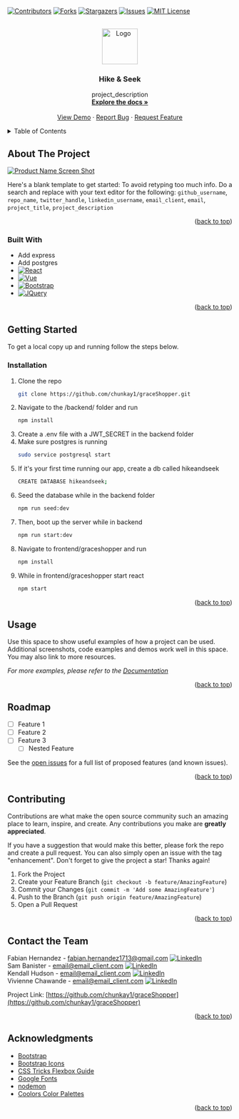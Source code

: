 <!-- Improved compatibility of back to top link: See: https://github.com/othneildrew/Best-README-Template/pull/73 -->
<a name="readme-top"></a>
<!--
*** Thanks for checking out the Best-README-Template. If you have a suggestion
*** that would make this better, please fork the repo and create a pull request
*** or simply open an issue with the tag "enhancement".
*** Don't forget to give the project a star!
*** Thanks again! Now go create something AMAZING! :D
-->



<!-- PROJECT SHIELDS -->
<!--
*** I'm using markdown "reference style" links for readability.
*** Reference links are enclosed in brackets [ ] instead of parentheses ( ).
*** See the bottom of this document for the declaration of the reference variables
*** for contributors-url, forks-url, etc. This is an optional, concise syntax you may use.
*** https://www.markdownguide.org/basic-syntax/#reference-style-links
-->
[![Contributors][contributors-shield]][contributors-url]
[![Forks][forks-shield]][forks-url]
[![Stargazers][stars-shield]][stars-url]
[![Issues][issues-shield]][issues-url]
[![MIT License][license-shield]][license-url]



<!-- PROJECT LOGO -->
<br />
<div align="center">
  <a href="https://github.com/chunkay1/graceShopper">
    <img src="images/logo.png" alt="Logo" width="80" height="80">
  </a>

<h3 align="center">Hike & Seek</h3>

  <p align="center">
    project_description
    <br />
    <a href="https://github.com/chunkay1/graceShopper/tree/main"><strong>Explore the docs »</strong></a>
    <br />
    <br />
    <a href="https://github.com/chunkay1/graceShopper/tree/main">View Demo</a>
    ·
    <a href="https://github.com/chunkay1/graceShopper/issues">Report Bug</a>
    ·
    <a href="https://github.com/chunkay1/graceShopper/issues">Request Feature</a>
  </p>
</div>



<!-- TABLE OF CONTENTS -->
<details>
  <summary>Table of Contents</summary>
  <ol>
    <li>
      <a href="#about-the-project">About The Project</a>
      <ul>
        <li><a href="#built-with">Built With</a></li>
      </ul>
    </li>
    <li>
      <a href="#getting-started">Getting Started</a>
      <ul>
        <li><a href="#prerequisites">Prerequisites</a></li>
        <li><a href="#installation">Installation</a></li>
      </ul>
    </li>
    <li><a href="#usage">Usage</a></li>
    <li><a href="#roadmap">Roadmap</a></li>
    <li><a href="#contributing">Contributing</a></li>
    <li><a href="#license">License</a></li>
    <li><a href="#contact">Contact</a></li>
    <li><a href="#acknowledgments">Acknowledgments</a></li>
  </ol>
</details>



<!-- ABOUT THE PROJECT -->
## About The Project

[![Product Name Screen Shot][product-screenshot]](https://example.com)

Here's a blank template to get started: To avoid retyping too much info. Do a search and replace with your text editor for the following: `github_username`, `repo_name`, `twitter_handle`, `linkedin_username`, `email_client`, `email`, `project_title`, `project_description`

<p align="right">(<a href="#readme-top">back to top</a>)</p>



### Built With

* Add express
* Add postgres
* [![React][React.js]][React-url]
* [![Vue][Vue.js]][Vue-url]
* [![Bootstrap][Bootstrap.com]][Bootstrap-url]
* [![JQuery][JQuery.com]][JQuery-url]

<p align="right">(<a href="#readme-top">back to top</a>)</p>



<!-- GETTING STARTED -->
## Getting Started

To get a local copy up and running follow the steps below. 

### Installation

1. Clone the repo
   ```sh
   git clone https://github.com/chunkay1/graceShopper.git
   ```
2. Navigate to the /backend/ folder and run
   ```sh
   npm install
   ```
3. Create a .env file with a JWT_SECRET in the backend folder
4. Make sure postgres is running
   ```sh
   sudo service postgresql start
   ```
5. If it's your first time running our app, create a db called hikeandseek
   ```sh
   CREATE DATABASE hikeandseek;
   ```
6. Seed the database while in the backend folder
   ```sh
   npm run seed:dev
   ```
7. Then, boot up the server while in backend
   ```sh
   npm run start:dev
   ```
8. Navigate to frontend/graceshopper and run
   ```sh
   npm install
   ```
9. While in frontend/graceshopper start react
   ```sh
   npm start
   ```

<p align="right">(<a href="#readme-top">back to top</a>)</p>



<!-- USAGE EXAMPLES -->
## Usage

Use this space to show useful examples of how a project can be used. Additional screenshots, code examples and demos work well in this space. You may also link to more resources.

_For more examples, please refer to the [Documentation](https://example.com)_

<p align="right">(<a href="#readme-top">back to top</a>)</p>



<!-- ROADMAP -->
## Roadmap

- [ ] Feature 1
- [ ] Feature 2
- [ ] Feature 3
    - [ ] Nested Feature

See the [open issues](https://github.com/chunkay1/graceShopper/issues) for a full list of proposed features (and known issues).

<p align="right">(<a href="#readme-top">back to top</a>)</p>



<!-- CONTRIBUTING -->
## Contributing

Contributions are what make the open source community such an amazing place to learn, inspire, and create. Any contributions you make are **greatly appreciated**.

If you have a suggestion that would make this better, please fork the repo and create a pull request. You can also simply open an issue with the tag "enhancement".
Don't forget to give the project a star! Thanks again!

1. Fork the Project
2. Create your Feature Branch (`git checkout -b feature/AmazingFeature`)
3. Commit your Changes (`git commit -m 'Add some AmazingFeature'`)
4. Push to the Branch (`git push origin feature/AmazingFeature`)
5. Open a Pull Request

<p align="right">(<a href="#readme-top">back to top</a>)</p>


<!-- CONTACT -->
## Contact the Team

Fabian Hernandez - fabian.hernandez1713@gmail.com [![LinkedIn][linkedin-shield]][fabian-linkedin-url]
<br>
Sam Banister - email@email_client.com [![LinkedIn][linkedin-shield]][sam-linkedin-url]
<br>
Kendall Hudson - email@email_client.com [![LinkedIn][linkedin-shield]][kendall-linkedin-url]
<br>
Vivienne Chawande - email@email_client.com [![LinkedIn][linkedin-shield]][vivienne-linkedin-url]

Project Link: [https://github.com/chunkay1/graceShopper](https://github.com/chunkay1/graceShopper)

<p align="right">(<a href="#readme-top">back to top</a>)</p>



<!-- ACKNOWLEDGMENTS -->
## Acknowledgments

* [Bootstrap](https://getbootstrap.com/)
* [Bootstrap Icons](https://icons.getbootstrap.com/)
* [CSS Tricks Flexbox Guide](https://css-tricks.com/snippets/css/a-guide-to-flexbox/)
* [Google Fonts](https://fonts.google.com/)
* [nodemon](https://www.npmjs.com/package/nodemon)
* [Coolors Color Palettes](https://coolors.co/palettes/trending)

<p align="right">(<a href="#readme-top">back to top</a>)</p>



<!-- MARKDOWN LINKS & IMAGES -->
<!-- https://www.markdownguide.org/basic-syntax/#reference-style-links -->
[contributors-shield]: https://img.shields.io/github/contributors/chunkay1/graceShopper.svg?style=for-the-badge
[contributors-url]: https://github.com/chunkay1/graceShopper/graphs/contributors
[forks-shield]: https://img.shields.io/github/forks/chunkay1/graceShopper.svg?style=for-the-badge
[forks-url]: https://github.com/chunkay1/graceShopper/network/members
[stars-shield]: https://img.shields.io/github/stars/chunkay1/graceShopper.svg?style=for-the-badge
[stars-url]: https://github.com/chunkay1/graceShopper/stargazers
[issues-shield]: https://img.shields.io/github/issues/chunkay1/graceShopper.svg?style=for-the-badge
[issues-url]: https://github.com/chunkay1/graceShopper/issues
[license-shield]: https://img.shields.io/github/license/chunkay1/graceShopper.svg?style=for-the-badge
[license-url]: https://github.com/chunkay1/graceShopper/blob/master/LICENSE.txt
[linkedin-shield]: https://img.shields.io/badge/-LinkedIn-black.svg?style=for-the-badge&logo=linkedin&colorB=555
[kendall-linkedin-url]: https://www.linkedin.com/in/kendall-b-hudson/
[sam-linkedin-url]: https://www.linkedin.com/in/sam-banister/
[vivienne-linkedin-url]: https://www.linkedin.com/in/viviennechawande/
[fabian-linkedin-url]: https://www.linkedin.com/in/fabian-s-hernandez/
[product-screenshot]: images/screenshot.png
[Next.js]: https://img.shields.io/badge/next.js-000000?style=for-the-badge&logo=nextdotjs&logoColor=white
[Next-url]: https://nextjs.org/
[React.js]: https://img.shields.io/badge/React-20232A?style=for-the-badge&logo=react&logoColor=61DAFB
[React-url]: https://reactjs.org/
[Vue.js]: https://img.shields.io/badge/Vue.js-35495E?style=for-the-badge&logo=vuedotjs&logoColor=4FC08D
[Vue-url]: https://vuejs.org/
[Angular.io]: https://img.shields.io/badge/Angular-DD0031?style=for-the-badge&logo=angular&logoColor=white
[Angular-url]: https://angular.io/
[Svelte.dev]: https://img.shields.io/badge/Svelte-4A4A55?style=for-the-badge&logo=svelte&logoColor=FF3E00
[Svelte-url]: https://svelte.dev/
[Laravel.com]: https://img.shields.io/badge/Laravel-FF2D20?style=for-the-badge&logo=laravel&logoColor=white
[Laravel-url]: https://laravel.com
[Bootstrap.com]: https://img.shields.io/badge/Bootstrap-563D7C?style=for-the-badge&logo=bootstrap&logoColor=white
[Bootstrap-url]: https://getbootstrap.com
[JQuery.com]: https://img.shields.io/badge/jQuery-0769AD?style=for-the-badge&logo=jquery&logoColor=white
[JQuery-url]: https://jquery.com